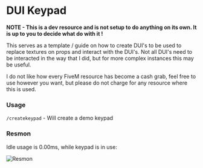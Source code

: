 
# DUI Keypad

**NOTE - This is a dev resource and is not setup to do anything on its own. It is up to you to decide what do with it !**

This serves as a template / guide on how to create DUI's to be used to replace textures on props and interact with the DUI's. Not all DUI's need to be interacted in the way that I did, but for more complex instances this may be useful.

I do not like how every FiveM resource has become a cash grab, feel free to use however you want, but please do not charge for any resource where this is used.

### Usage
`/createkeypad` - Will create a demo keypad

### Resmon
Idle usage is 0.00ms, while keypad is in use:

![Resmon](https://i.imgur.com/nnPPT1d.png)